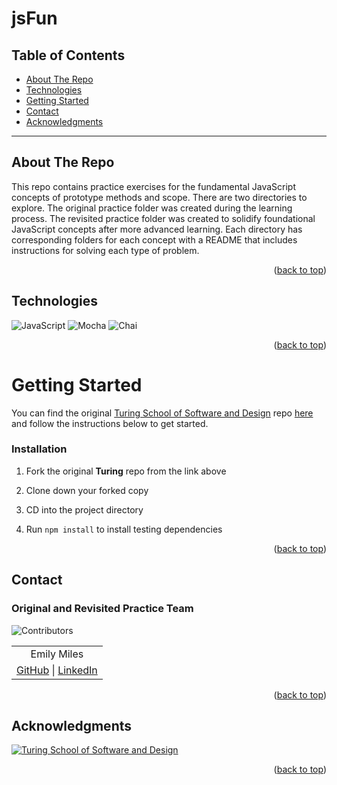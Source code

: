 <a name="readme-top"></a>

# jsFun

## Table of Contents

- [About The Repo](#about-the-repo)
- [Technologies](#technologies)
- [Getting Started](#getting-started)
- [Contact](#contact)
- [Acknowledgments](#acknowledgments)

---

<!-- ABOUT THE REPO -->

## About The Repo

This repo contains practice exercises for the fundamental JavaScript concepts of prototype methods and scope. There are two directories to explore. The original practice folder was created during the learning process. The revisited practice folder was created to solidify foundational JavaScript concepts after more advanced learning. Each directory has corresponding folders for each concept with a README that includes instructions for solving each type of problem.

<p align="right">(<a href="#readme-top">back to top</a>)</p>

<!-- TECHNOLOGIES -->

## Technologies

![JavaScript](https://img.shields.io/badge/javascript-%23323330.svg?style=for-the-badge&logo=javascript&logoColor=%23F7DF1E)
![Mocha](https://img.shields.io/badge/-mocha-%238D6748?style=for-the-badge&logo=mocha&logoColor=white)
![Chai](https://img.shields.io/badge/chai-A30701?style=for-the-badge&logo=chai&logoColor=white)

<p align="right">(<a href="#readme-top">back to top</a>)</p>

<!-- GETTING STARTED -->

# Getting Started

You can find the original [Turing School of Software and Design](https://turing.edu/) repo [here](https://github.com/turingschool-examples/jsFun) and follow the instructions below to get started.

### Installation

1. Fork the original **Turing** repo from the link above

2. Clone down your forked copy

3. CD into the project directory

4. Run `npm install` to install testing dependencies

<p align="right">(<a href="#readme-top">back to top</a>)</p>

<!-- CONTACT -->

## Contact

### Original and Revisited Practice Team

![Contributors][contributors-shield]

<table align="center">
  <tr>
    <td align="center"> Emily Miles </td>
  </tr>
  <td align="center"> <a href="https://github.com/emilyjmiles">GitHub</a> | <a href="https://www.linkedin.com/in/emilyjmiles/">LinkedIn</a> </tr>
</table>

<p align="right">(<a href="#readme-top">back to top</a>)</p>

<!-- ACKNOWLEDGMENTS -->

## Acknowledgments

[![Turing School of Software and Design](https://img.shields.io/badge/Turing_School-030303?style=for-the-badge)](https://turing.edu/)

<p align="right">(<a href="#readme-top">back to top</a>)</p>

<!-- MARKDOWN LINKS & IMAGES -->
<!-- https://www.markdownguide.org/basic-syntax/#reference-style-links -->

[mdn-shield]: https://img.shields.io/badge/MDN_Web_Docs-black?style=for-the-badge&logo=mdnwebdocs&logoColor=white
[mdn]: https://developer.mozilla.org/en-US/
[contributors-shield]: https://img.shields.io/badge/Contributors-1-2ea44f?style=for-the-badge
[miro]: https://miro.com/app/board/uXjVP-XsNqM=/
[mvp]: https://docs.google.com/document/d/1Ptfo2c91jaLiTu2lmiIDEzmLHaEIdTzKzV8pYrR-Ky8/edit
[gh project board]: https://github.com/orgs/IOTNBO-Capstone/projects/1
[product-screenshot]: images/screenshot.png
